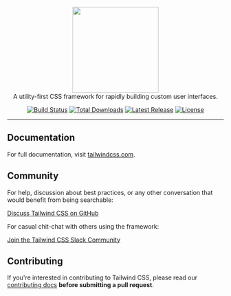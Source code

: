 <p align="center">
    <a href="https://tailwindcss.com/" target="_blank"><img width="200" src="https://tailwindcss.com/img/tailwind.svg"></a><br>
    A utility-first CSS framework for rapidly building custom user interfaces.
</p>

<p align="center">
    <a href="https://travis-ci.org/tailwindcss/tailwindcss"><img src="https://img.shields.io/travis/tailwindcss/tailwindcss/master.svg" alt="Build Status"></a>
    <a href="https://www.npmjs.com/package/tailwindcss"><img src="https://img.shields.io/npm/dt/tailwindcss.svg" alt="Total Downloads"></a>
    <a href="https://github.com/tailwindcss/tailwindcss/releases"><img src="https://img.shields.io/npm/v/tailwindcss.svg" alt="Latest Release"></a>
    <a href="https://github.com/tailwindcss/tailwindcss/blob/master/LICENSE"><img src="https://img.shields.io/npm/l/tailwindcss.svg" alt="License"></a>
</p>

------

## Documentation

For full documentation, visit [tailwindcss.com](https://tailwindcss.com/).

## Community

For help, discussion about best practices, or any other conversation that would benefit from being searchable:

[Discuss Tailwind CSS on GitHub](https://github.com/tailwindcss/discuss/issues?q=is%3Aissue+sort%3Aupdated-desc)

For casual chit-chat with others using the framework:

[Join the Tailwind CSS Slack Community](https://join.slack.com/t/tailwindcss/shared_invite/enQtMjc2NTA1NTg0NTEyLTY4ZTg1YWFjM2NjMTRkMmNkMTA4MGNiZTFmNDYyYTJhNjNkY2QxODQwODE4MWRiZDFlNzdmOGI0MmQ1M2EzZmQ)

## Contributing

If you're interested in contributing to Tailwind CSS, please read our [contributing docs](https://github.com/tailwindcss/tailwindcss/blob/master/.github/CONTRIBUTING.md) **before submitting a pull request**.